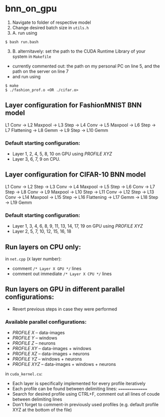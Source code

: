 # bnn_on_gpu

1. Navigate to folder of respective model
2. Change desired batch size in ```utils.h```
3. A. run using 
```
$ bash run.bash
```
3. B. alternitavely: set the path to the CUDA Runtime Library of your system in ```Makefile``` 
- currently commented out: the path on my personal PC on line 5, and the path on the server on line 7
- and run using
```
$ make
$ ./fashion_prof.o <OR ./cifar.o>
```

## Layer configuration for FashionMNIST BNN model

L1 Conv &rarr; L2 Maxpool &rarr; L3 Step &rarr; L4 Conv &rarr; L5 Maxpool &rarr; L6 Step &rarr; L7 Flattening &rarr; L8 Gemm &rarr; L9 Step &rarr; L10 Gemm

### Default starting configuration: 
- Layer 1, 2, 4, 5, 8, 10 on GPU using *PROFILE XYZ*
- Layer 3, 6, 7, 9 on CPU.

## Layer configuration for CIFAR-10 BNN model

L1 Conv &rarr; L2 Step &rarr; L3 Conv &rarr; L4 Maxpool &rarr; L5 Step &rarr; L6 Conv &rarr; L7 Step &rarr; L8 Conv &rarr; L9 Maxpool &rarr; L10 Step &rarr; L11 Conv &rarr; L12 Step &rarr; L13 Conv &rarr; L14 Maxpool &rarr; L15 Step &rarr; L16 Flattening &rarr; L17 Gemm &rarr; L18 Step &rarr; L19 Gemm

### Default starting configuration:
- Layer 1, 3, 4, 6, 8, 9, 11, 13, 14, 17, 19 on GPU using *PROFILE XYZ*
- Layer 2, 5, 7, 10, 12, 15, 16, 18

## Run layers on CPU only:
in ```net.cpp``` (```X``` layer number):
-   comment ```/* Layer X GPU */``` lines
-   comment out immediate ```/* Layer X CPU */``` lines

## Run layers on GPU in different parallel configurations:
- Revert previous steps in case they were performed

### Available parallel configurations:
- *PROFILE X* – data-images
- *PROFILE Y* – windows
- *PROFILE Z* – neurons
- *PROFILE XY* – data-images + windows
- *PROFILE XZ* – data-images + neurons
- *PROFILE YZ* – windows + neurons
- *PROFILE XYZ* – data-images + windows + neurons

in ```cuda_kernel.cu```:
- Each layer is specifically implemented for every profile iteratively
- Each profile can be found between delimiting lines: ```=============```
- Search for desired profile using CTRL+F, comment out all lines of coude between delimiting lines
- Don't forget to comment-in previously used profiles (e.g. default profile XYZ at the bottom of the file)

